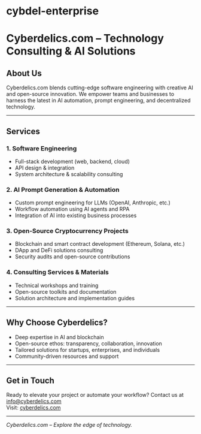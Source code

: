 # cybdel-enterprise

# Cyberdelics.com – Technology Consulting & AI Solutions

## About Us

Cyberdelics.com blends cutting-edge software engineering with creative AI and open-source innovation. We empower teams and businesses to harness the latest in AI automation, prompt engineering, and decentralized technology. 

---

## Services

### 1. Software Engineering
- Full-stack development (web, backend, cloud)
- API design & integration
- System architecture & scalability consulting

### 2. AI Prompt Generation & Automation
- Custom prompt engineering for LLMs (OpenAI, Anthropic, etc.)
- Workflow automation using AI agents and RPA
- Integration of AI into existing business processes

### 3. Open-Source Cryptocurrency Projects
- Blockchain and smart contract development (Ethereum, Solana, etc.)
- DApp and DeFi solutions consulting
- Security audits and open-source contributions

### 4. Consulting Services & Materials
- Technical workshops and training
- Open-source toolkits and documentation
- Solution architecture and implementation guides

---

## Why Choose Cyberdelics?

- Deep expertise in AI and blockchain
- Open-source ethos: transparency, collaboration, innovation
- Tailored solutions for startups, enterprises, and individuals
- Community-driven resources and support

---

## Get in Touch

Ready to elevate your project or automate your workflow?
Contact us at [info@cyberdelics.com](mailto:info@cyberdelics.com)  
Visit: [cyberdelics.com](https://cyberdelics.com)

---

*Cyberdelics.com – Explore the edge of technology.*
